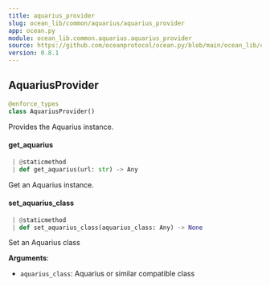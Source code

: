 ```yaml
---
title: aquarius_provider
slug: ocean_lib/common/aquarius/aquarius_provider
app: ocean.py
module: ocean_lib.common.aquarius.aquarius_provider
source: https://github.com/oceanprotocol/ocean.py/blob/main/ocean_lib/common/aquarius/aquarius_provider.py
version: 0.8.1
---
```

## AquariusProvider

```python
@enforce_types
class AquariusProvider()
```

Provides the Aquarius instance.

#### get\_aquarius

```python
 | @staticmethod
 | def get_aquarius(url: str) -> Any
```

Get an Aquarius instance.

#### set\_aquarius\_class

```python
 | @staticmethod
 | def set_aquarius_class(aquarius_class: Any) -> None
```

Set an Aquarius class

**Arguments**:

- `aquarius_class`: Aquarius or similar compatible class

